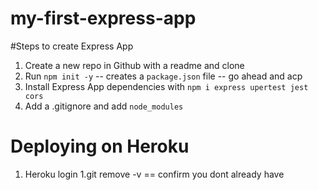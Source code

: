 # my-first-express-app

#Steps to create Express App
1. Create a new repo in Github with a readme and clone
1. Run `npm init -y` -- creates a `package.json` file -- go ahead and acp
1. Install Express App dependencies with `npm i express upertest jest   cors`
1. Add a .gitignore and add `node_modules`

# Deploying on Heroku
1. Heroku login
1.git remove -v == confirm you dont already have
